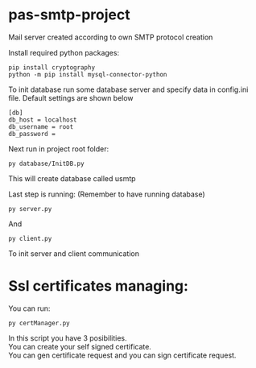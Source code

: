 # pas-smtp-project
Mail server created according to own SMTP protocol creation


Install required python packages:  
```
pip install cryptography
python -m pip install mysql-connector-python
```  
To init database run some database server and specify data in config.ini file.
Default settings are shown below  
```
[db]
db_host = localhost
db_username = root
db_password = 
```

Next run in project root folder:  
```
py database/InitDB.py
```
This will create database called usmtp 

Last step is running: (Remember to have running database)

```
py server.py
```
And
```
py client.py
```
To init server and client communication

# Ssl certificates managing:

You can run:
```
py certManager.py
```
In this script you have 3 posibilities.   
You can create your self signed certificate.  
You can gen certificate request and you can sign certificate request.


